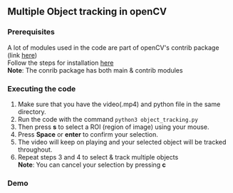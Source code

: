 ## Multiple Object tracking in openCV  

### Prerequisites  
A lot of modules used in the code are part of openCV's contrib package (link [here](https://github.com/opencv/opencv_contrib))  
Follow the steps for installation [here](https://pypi.org/project/opencv-contrib-python/)  
**Note**: The conrib package has both main & contrib modules

### Executing the code  
1. Make sure that you have the video(.mp4) and python file in the same directory.
2. Run the code with the command ``` python3 object_tracking.py ```  
3. Then press **s** to select a ROI (region of image) using your mouse.  
4. Press **Space** or **enter** to confirm your selection.  
5. The video will keep on playing and your selected object will be tracked throughout.  
6. Repeat steps 3 and 4 to select & track multiple objects  
**Note**: You can cancel your selection by pressing **c**

### Demo  

